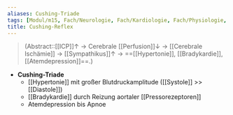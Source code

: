 ```yaml
---
aliases: Cushing-Triade
tags: [Modul/m15, Fach/Neurologie, Fach/Kardiologie, Fach/Physiologie, Art/Pathologie]
title: Cushing-Reflex
---
```

> (Abstract::[[ICP]]↑ → Cerebrale [[Perfusion]]↓ → [[Cerebrale Ischämie]] → [[Sympathikus]]↑ → ==[[Hypertonie]], [[Bradykardie]], [[Atemdepression]]==.)
- **Cushing-Triade**
	- [[Hypertonie]] mit großer Blutdruckamplitude ([[Systole]] >> [[Diastole]])
	- [[Bradykardie]] durch Reizung aortaler [[Pressorezeptoren]]
	- Atemdepression bis Apnoe